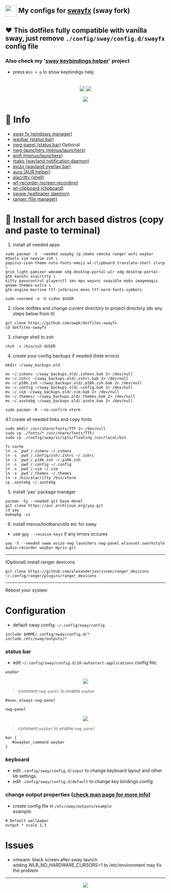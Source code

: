 ## <img src="./docs/sway-logo.png" width="36px" style="vertical-align:middle;"> My configs for [swayfx](https://github.com/WillPower3309/swayfx) (sway fork)
## ❤️ This dotfiles fully compatible with vanilla sway, just remove ```./config/sway/config.d/swayfx``` config file
### Also check my '[sway keybindings helper](https://github.com/owpk/sway-keyhints)' project  

- press ```Win + p``` to show keybindigs help

<p align=center style="margin-top:36px">	  
  <img src="https://img.shields.io/github/issues/owpk/dotfiles-swayfx?color=bf616a&labelColor=202328&style=for-the-badge">
  <img src="https://img.shields.io/github/issues-pr/owpk/dotfiles-swayfx?color=c792ea&labelColor=202328&style=for-the-badge">
</p>

<p align="center">
   <img src="./docs/composed2.jpg"/>
</p>

# 🗿 Info
- [sway fx (windows manager)](https://github.com/WillPower3309/swayfx)
- [waybar (status bar)](https://github.com/Alexays/Waybar) 
- [nwg-panel (status bar)](https://github.com/nwg-piotr/nwg-panel) Optional
- [nwg-launchers (menus/launchers)](https://github.com/nwg-piotr/nwg-launchers)
- [wofi (menus/launchers)](https://hg.sr.ht/~scoopta/wofi)
- [mako (wayland notification daemon)](https://github.com/emersion/mako)
- [avizo (wayland overlay bar)](https://github.com/misterdanb/avizo)
- [aura (AUR helper)](https://github.com/fosskers/aura)
- [alacritty (shell)](https://github.com/alacritty/alacritty)
- [wf-recorder (screen recording)](https://github.com/ammen99/wf-recorder)
- [wl-clipboard (clipboard)](https://github.com/bugaevc/wl-clipboard)
- [swww (wallpaper daemon)](https://github.com/LGFae/swww)
- [ranger (file manager)](https://github.com/ranger/ranger)

# 🚀 Install for arch based distros (copy and paste to terminal)

1. install all needed apps
```
sudo pacman -S --needed swaybg jq cmake cmocka ranger wofi waybar mtools vim neovim zsh \
papirus-icon-theme noto-fonts-emoji wl-clipboard translate-shell slurp \
grim light pamixer wmname xdg-desktop-portal-wlr xdg-desktop-portal-gtk kanshi alacritty \
kitty pavucontrol playerctl imv mpv wayvnc swayidle mako imagemagic gnome-themes-extra \
gtk-engine-murrine ttf-jetbrains-mono ttf-nerd-fonts-symbols

sudo usermod -a -G video $USER
```
2. clone dotfiles and change current directory to project directory (do any steps below from it)
```
git clone https://github.com/owpk/dotfiles-swayfx
cd dotfiles-swayfx
```
3. change shell to zsh
```
chsh -s /bin/zsh $USER
```
4. create your config backups if needed (hide errors)
```
mkdir ~/sway_backups.old

mv ~/.zshenv ~/sway_backups.old/.zshenv.bak 2> /dev/null
mv ~/.zshrc ~/sway_backups.old/.zshrc.bak 2> /dev/null
mv ~/.p10k.zsh ~/sway_backups.old/.p10k.zsh.bak 2> /dev/null
mv ~/.config ~/sway_backups.old/.config.bak 2> /dev/null
mv ~/.vim ~/sway_backups.old/.vim.bak 2> /dev/null
mv ~/.themes/ ~/sway_backups.old/.themes.bak 2> /dev/null
mv ~/.azotebg ~/sway_backups.old/.azote.bak 2> /dev/null

sudo pacman -R --no-confirm xterm
```
4.1 create all needed links and copy fonts
```
sudo mkdir /usr/share/fonts/TTF 2> /dev/null
sudo cp ./fonts/* /usr/share/fonts/TTF/
sudo cp ./config/sway/scripts/floating /usr/local/bin

fc-cache
ln -s `pwd`/.zshenv ~/.zshenv
ln -s `pwd`/.config/zsh/.zshrc ~/.zshrc
ln -s `pwd`/.p10k.zsh ~/.p10k.zsh
ln -s `pwd`/.config ~/.config
ln -s `pwd`/.vim ~/.vim
ln -s `pwd`/.themes ~/.themes
ln -s /bin/alacritty /bin/xterm
cp .azotebg ~/.azotebg
```

5. install 'yay' package manager

```
pacman -Sy --needed git base-devel
git clone https://aur.archlinux.org/yay.git
cd yay
makepkg -si
```

6. install menus/toolbars/utils etc for sway
 - use ```gpg --receive-keys``` if any errors occures

```
yay -S --needed swww avizo nwg-launchers nwg-panel wlsunset sworkstyle audio-recorder waybar-mpris-git
```
---
(Optional) install ranger devicons
```
git clone https://github.com/alexanderjeurissen/ranger_devicons ~/.config/ranger/plugins/ranger_devicons
```
---

Reboot your system

# Configuration
 - default sway config: ```~/.config/sway/config```

```
include $HOME/.config/sway/config.d/*
include /etc/sway/outputs/*
```
### status bar
- edit ```~/.config/sway/config.d/10-autostart-applications``` config file:

```waybar``` 
<p align="center">
   <img src="./docs/waybar.jpg"/>
</p>

>comment ```nwg-panel``` to enable ```waybar```
```
#exec_always nwg-panel
```
```nwg-panel```

<p align="center">
   <img src="./docs/nwg-panel.jpg"/>
</p>  

>comment ```waybar``` to enable ```nwg-panel ```  

```
bar {
   #swaybar_command waybar
}
```
### keyboard

- edit ```.config/sway/config.d/input``` to change keyboard layout and other kb settings
- edit ```.config/sway/config.d/default``` to change key bindings config

### change output properties ([check man page for more info](https://manpages.debian.org/experimental/sway/sway-output.5.en.html))
- create config file in ```/etc/sway/outputs/example```  
example:
```
# Default wallpaper
output * scale 1.3
```

# Issues
- vmware: black screen after sway launch   
	adding WLR_NO_HARDWARE_CURSORS=1 to /etc/environment may fix the problem

---
<p align="center">
   <img src="./docs/sc.gif"/>
</p>
